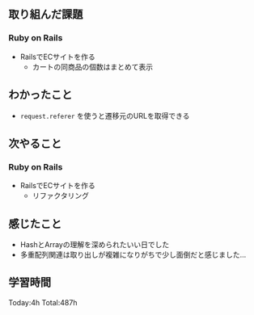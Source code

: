 ## 取り組んだ課題
### Ruby on Rails
- RailsでECサイトを作る
  - カートの同商品の個数はまとめて表示
## わかったこと
- `request.referer` を使うと遷移元のURLを取得できる
## 次やること
### Ruby on Rails
- RailsでECサイトを作る
  - リファクタリング
## 感じたこと
- HashとArrayの理解を深められたいい日でした
- 多重配列関連は取り出しが複雑になりがちで少し面倒だと感じました...
## 学習時間
Today:4h Total:487h